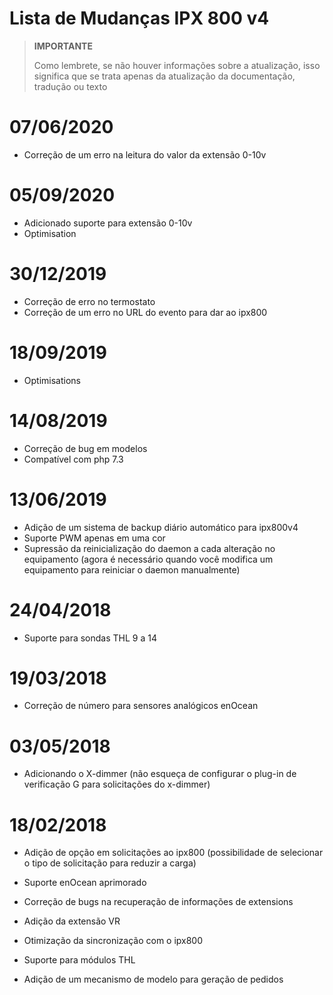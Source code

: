 # Lista de Mudanças IPX 800 v4

>**IMPORTANTE**
>
>Como lembrete, se não houver informações sobre a atualização, isso significa que se trata apenas da atualização da documentação, tradução ou texto

# 07/06/2020

- Correção de um erro na leitura do valor da extensão 0-10v

# 05/09/2020

- Adicionado suporte para extensão 0-10v
- Optimisation

# 30/12/2019

- Correção de erro no termostato
- Correção de um erro no URL do evento para dar ao ipx800

# 18/09/2019

- Optimisations

# 14/08/2019

- Correção de bug em modelos
- Compatível com php 7.3

# 13/06/2019

- Adição de um sistema de backup diário automático para ipx800v4
- Suporte PWM apenas em uma cor
- Supressão da reinicialização do daemon a cada alteração no equipamento (agora é necessário quando você modifica um equipamento para reiniciar o daemon manualmente)

# 24/04/2018

-	Suporte para sondas THL 9 a 14

# 19/03/2018

-   Correção de número para sensores analógicos enOcean

# 03/05/2018

- 	Adicionando o X-dimmer (não esqueça de configurar o plug-in de verificação G para solicitações do x-dimmer)

#  18/02/2018

-	Adição de opção em solicitações ao ipx800 (possibilidade de selecionar o tipo de solicitação para reduzir a carga)

-   Suporte enOcean aprimorado

-   Correção de bugs na recuperação de informações de
    extensions

-   Adição da extensão VR

-   Otimização da sincronização com o ipx800

-   Suporte para módulos THL

-   Adição de um mecanismo de modelo para geração de pedidos
